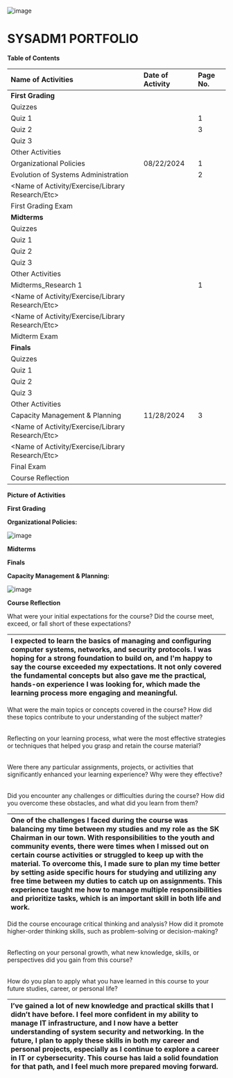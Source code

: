 ﻿
![image](https://github.com/user-attachments/assets/c027dcce-bc0d-40c7-abfa-a699cdef0f0c)

# **SYSADM1 PORTFOLIO**

<a name="_gjdgxs"></a>**Table of Contents**

|**Name of Activities**|**Date of Activity**|**Page No.**|
| :- | :- | :- |
|**First Grading**|||
|Quizzes|||
|Quiz 1||1|
|Quiz 2||3|
|Quiz 3|||
|Other Activities|||
|Organizational Policies|08/22/2024|1|
|Evolution of Systems Administration||2|
|<Name of Activity/Exercise/Library Research/Etc>|||
|First Grading Exam|||
|**Midterms**|||
|Quizzes|||
|Quiz 1|||
|Quiz 2|||
|Quiz 3|||
|Other Activities|||
|Midterms\_Research 1||1|
|<Name of Activity/Exercise/Library Research/Etc>|||
|<Name of Activity/Exercise/Library Research/Etc>|||
|Midterm Exam|||
|**Finals**|||
|Quizzes|||
|Quiz 1|||
|Quiz 2|||
|Quiz 3|||
|Other Activities|||
|Capacity Management & Planning|11/28/2024|3|
|<Name of Activity/Exercise/Library Research/Etc>|||
|<Name of Activity/Exercise/Library Research/Etc>|||
|Final Exam|||
|Course Reflection|||


**Picture of Activities**

**First Grading**

**Organizational Policies:**

![image](https://github.com/user-attachments/assets/9ceb79f9-928b-4670-80f6-c6527585d503)


**Midterms**


**Finals**

**Capacity Management & Planning:**

![image](https://github.com/user-attachments/assets/d2048ce0-bb43-48ae-8a98-7aca538184b6)


**Course Reflection**

What were your initial expectations for the course? Did the course meet, exceed, or fall short of these expectations?

|I expected to learn the basics of managing and configuring computer systems, networks, and security protocols. I was hoping for a strong foundation to build on, and I'm happy to say the course exceeded my expectations. It not only covered the fundamental concepts but also gave me the practical, hands-on experience I was looking for, which made the learning process more engaging and meaningful.|
| :- |

What were the main topics or concepts covered in the course? How did these topics contribute to your understanding of the subject matter?

||
| :- |
Reflecting on your learning process, what were the most effective strategies or techniques that helped you grasp and retain the course material?

||
| :- |
Were there any particular assignments, projects, or activities that significantly enhanced your learning experience? Why were they effective?

||
| :- |

Did you encounter any challenges or difficulties during the course? How did you overcome these obstacles, and what did you learn from them?

|One of the challenges I faced during the course was balancing my time between my studies and my role as the SK Chairman in our town. With responsibilities to the youth and community events, there were times when I missed out on certain course activities or struggled to keep up with the material. To overcome this, I made sure to plan my time better by setting aside specific hours for studying and utilizing any free time between my duties to catch up on assignments. This experience taught me how to manage multiple responsibilities and prioritize tasks, which is an important skill in both life and work.|
| :- |
Did the course encourage critical thinking and analysis? How did it promote higher-order thinking skills, such as problem-solving or decision-making?

||
| :- |
Reflecting on your personal growth, what new knowledge, skills, or perspectives did you gain from this course?

||
| :- |

How do you plan to apply what you have learned in this course to your future studies, career, or personal life?

|I’ve gained a lot of new knowledge and practical skills that I didn’t have before. I feel more confident in my ability to manage IT infrastructure, and I now have a better understanding of system security and networking. In the future, I plan to apply these skills in both my career and personal projects, especially as I continue to explore a career in IT or cybersecurity. This course has laid a solid foundation for that path, and I feel much more prepared moving forward.|
| :- |



